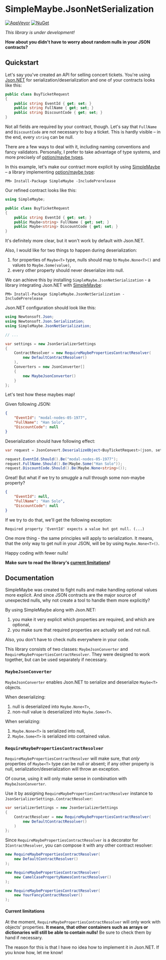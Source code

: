 # SimpleMaybe.JsonNetSerialization

[![AppVeyor](https://img.shields.io/appveyor/ci/redss/simplemaybe-jsonnetserialization.svg)](https://ci.appveyor.com/project/redss/simplemaybe-jsonnetserialization)
[![NuGet](https://img.shields.io/nuget/v/SimpleMaybe.JsonNetSerialization.svg)](https://www.nuget.org/packages/SimpleMaybe.JsonNetSerialization/)

_This library is under development!_

**How about you didn't have to worry about random nulls in your JSON contracts?**

## Quickstart

Let's say you've created an API for selling concert tickets.  You're using [Json.NET](https://www.newtonsoft.com/json) for serialization/deserialization and one of your contracts looks like this:

```cs
public class BuyTicketRequest
{
    public string EventId { get; set; }
    public string FullName { get; set; }
    public string DiscountCode { get; set; }
}
```

Not all fields are required by your contract, though. Let's say that `FullName` and `DiscountCode` are not necessary to buy a ticket. This is hardly visible – in the end, every `string` can be null.

There are a few ways to deal with it, including naming conventions and fancy validators. Personally, I prefer to take advantage of type systems, and more precisely of [option/maybe types](https://en.wikipedia.org/wiki/Option_type).

In this example, let's make our contract more explicit by using [SimpleMaybe](https://github.com/redss/SimpleMaybe) – a library implementing [option/maybe type](https://en.wikipedia.org/wiki/Option_type):

```
PM> Install-Package SimpleMaybe -IncludePrerelease
```

Our refined contract looks like this:

``` cs
using SimpleMaybe;

public class BuyTicketRequest
{
    public string EventId { get; set; }
    public Maybe<string> FullName { get; set; }
    public Maybe<string> DiscountCode { get; set; }
}
```

It's definitely more clear, but it won't work by default with Json.NET.

Also, I would like for two things to happen during deserialization:

1. for properties of `Maybe<T>` type, nulls should map to `Maybe.None<T>()` and values to `Maybe.Some(value)`,
1. every other property should never deserialize into null.

We can achieve this by installing `SimpleMaybe.JsonNetSerialization`  - a library integrating Json.NET with [SimpleMaybe](https://github.com/redss/SimpleMaybe):

```
PM> Install-Package SimpleMaybe.JsonNetSerialization -IncludePrerelease
```

Json.NET configuration should look like this:

``` cs
using Newtonsoft.Json;
using Newtonsoft.Json.Serialization;
using SimpleMaybe.JsonNetSerialization;

// ...

var settings = new JsonSerializerSettings
{
    ContractResolver = new RequireMaybePropertiesContractResolver(
        new DefaultContractResolver()
    ),
    Converters = new JsonConverter[]
    {
        new MaybeJsonConverter()
    }
};
```

Let's test how these maybes map!

Given following JSON:

``` json
{
    "EventId": "modal-nodes-05-1977",
    "FullName": "Han Solo",
    "DiscountCode": null
}
```

Deserialization should have following effect:

``` cs
var request = JsonConvert.DeserializeObject<BuyTicketRequest>(json, settings);

request.EventId.Should().Be("modal-nodes-05-1977");
request.FullName.Should().Be(Maybe.Some("Han Solo"));
request.DiscountCode.Should().Be(Maybe.None<string>());
```

Great! But what if we try to _smuggle_ a null through some non-maybe property?

``` json
{
    "EventId": null,
    "FullName": "Han Solo",
    "DiscountCode": null
}
```

If we try to do that, we'll get the following exception:

```
Required property 'EventId' expects a value but got null. (...)
```

One more thing - the same principles will apply to serialization. It means, that the only way to get null in your JSON, will be by using `Maybe.None<T>()`.

Happy coding with fewer nulls!

**Make sure to read the library's [current limitations](#current-limitations)!**

## Documentation

SimpleMaybe was created to fight nulls and make handling optional values more explicit. And since JSON contracts are the major source of unexpected nulls, why not create a tool to handle them more explicitly?

By using SimpleMaybe along with Json.NET:

1. you make it very explicit which properties are required, and which are optional,
1. you make sure that required properties are actually set and not null.

Also, you don't have to check nulls everywhere in your code.

This library consists of two classes: `MaybeJsonConverter` and `RequireMaybePropertiesContractResolver`. They were designed to work together, but can be used separately if necessary.

### `MaybeJsonConverter`

`MaybeJsonConverter` enables Json.NET to serialize and deserialize `Maybe<T>` objects.

When deserializing:

1. null is deserialized into `Maybe.None<T>`,
1. non-null value is deserialized into `Maybe.Some<T>`.

When serializing:

1. `Maybe.None<T>` is serialized into null,
1. `Maybe.Some<T>` is serialized into contained value.

### `RequireMaybePropertiesContractResolver`

`RequireMaybePropertiesContractResolver` will make sure, that _only_ properties of `Maybe<T>` type can be null or absent; if any other property is null, serialization/deserialization will throw an exception.

Of course, using it will only make sense in combination with `MaybeJsonConverter`.

Use it by assigning `RequireMaybePropertiesContractResolver` instance to `JsonSerializerSettings.ContractResolver`:

``` cs
var serializerSettings = new JsonSerializerSettings
{
    ContractResolver = new RequireMaybePropertiesContractResolver(
        new DefaultContractResolver()
    )
};
```

Since `RequireMaybePropertiesContractResolver` is a decorator for `IContractResolver`, you can compose it with any other contract resolver:

``` cs
new RequireMaybePropertiesContractResolver(
    new DefaultContractResolver()
);

new RequireMaybePropertiesContractResolver(
    new CamelCasePropertyNamesContractResolver()
);

new RequireMaybePropertiesContractResolver(
    new YourFancyContractResolver()
);
```

#### Current limitations

At the moment, `RequireMaybePropertiesContractResolver` will only work with objects' properties. **It means, that other containers such as arrays or dictionaries will still be able to contain nulls!** Be sure to check them by hand if necessary.

The reason for this is that I have no idea how to implement it in Json.NET. If you know how, let me know!